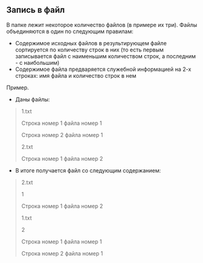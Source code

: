## Запись в файл

В папке лежит некоторое количество файлов (в примере их три). 
Файлы объединяются в один по следующим правилам:
- Содержимое исходных файлов в результирующем файле сортируется по количеству строк в них (то есть первым записывается файл с наименьшим количеством строк, а последним - с наибольшим)
- Содержимое файла предваряется служебной информацией на 2-х строках: имя файла и количество строк в нем

Пример. 

- Даны файлы: 

> 1.txt
> 
> Строка номер 1 файла номер 1
> 
> Строка номер 2 файла номер 1
>
> 2.txt
> 
> Строка номер 1 файла номер 2
> 


- В итоге получается файл со следующим содержанием:

> 2.txt
> 
> 1
> 
> Строка номер 1 файла номер 2
> 
> 1.txt
> 
> 2
> 
> Строка номер 1 файла номер 1
> 
> Строка номер 2 файла номер 1
> 